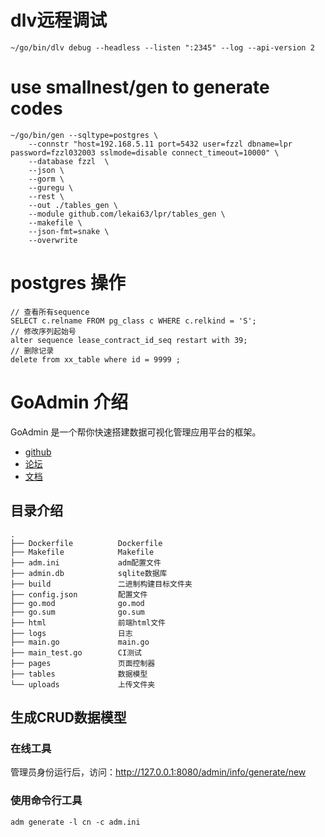 # dlv远程调试

```
~/go/bin/dlv debug --headless --listen ":2345" --log --api-version 2
```

# use smallnest/gen to generate codes

```
~/go/bin/gen --sqltype=postgres \
   	--connstr "host=192.168.5.11 port=5432 user=fzzl dbname=lpr password=fzzl032003 sslmode=disable connect_timeout=10000" \
   	--database fzzl  \
   	--json \
   	--gorm \
   	--guregu \
   	--rest \
   	--out ./tables_gen \
   	--module github.com/lekai63/lpr/tables_gen \
   	--makefile \
   	--json-fmt=snake \
   	--overwrite
```

# postgres 操作

```
// 查看所有sequence
SELECT c.relname FROM pg_class c WHERE c.relkind = 'S'; 
// 修改序列起始号
alter sequence lease_contract_id_seq restart with 39;
// 删除记录
delete from xx_table where id = 9999 ;
```

# GoAdmin 介绍

GoAdmin 是一个帮你快速搭建数据可视化管理应用平台的框架。 

- [github](https://github.com/GoAdminGroup/go-admin)
- [论坛](http://discuss.go-admin.com)
- [文档](https://book.go-admin.cn)

## 目录介绍

```
.
├── Dockerfile          Dockerfile
├── Makefile            Makefile
├── adm.ini             adm配置文件
├── admin.db            sqlite数据库
├── build               二进制构建目标文件夹
├── config.json         配置文件
├── go.mod              go.mod
├── go.sum              go.sum
├── html                前端html文件
├── logs                日志
├── main.go             main.go
├── main_test.go        CI测试
├── pages               页面控制器
├── tables              数据模型
└── uploads             上传文件夹
```

## 生成CRUD数据模型

### 在线工具

管理员身份运行后，访问：http://127.0.0.1:8080/admin/info/generate/new

### 使用命令行工具

```
adm generate -l cn -c adm.ini
```

